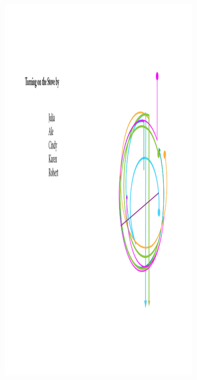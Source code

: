 <img src="https://github.com/emilybaro/Thesis/blob/master/Medium_3.jpg" width="1000" height = "1000"/>
